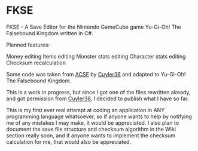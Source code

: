 # FKSE
FKSE - A Save Editor for the Nintendo GameCube game Yu-Gi-Oh! The Falsebound Kingdom written in C#.

Planned features:

Money editing
Items editing
Monster stats editing
Character stats editing
Checksum recalculation

Some code was taken from <a href="https://github.com/Cuyler36/ACSE">ACSE</a> by <a href="https://github.com/Cuyler36">Cuyler36</a> and
adapted to Yu-Gi-Oh! The Falsebound Kingdom.

This is a work in progress, but since I got one of the files rewritten already, and got permission from <a href="https://github.com/Cuyler36">Cuyler36</a>, I decided
to publish what I have so far.

This is my first ever real attempt at coding an application in ANY programming language whatsoever, so if anyone wants to
help by notifying me of any mistakes I may make, it would be appreciated. I also plan to document the save file structure and
checksum algorithm in the Wiki section really soon, and if anyone wants to implement the checksum calculation for me, that
would also be appreciated.

